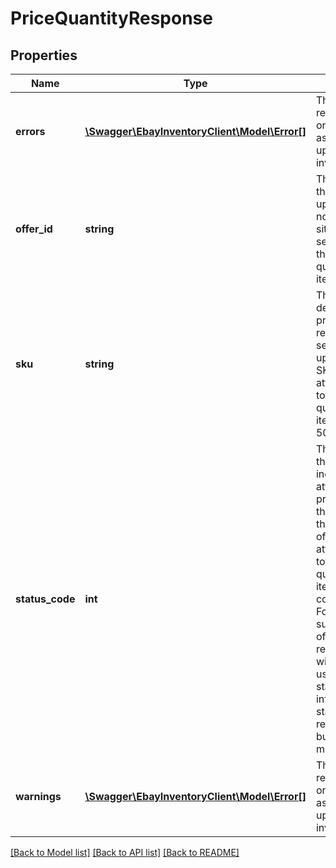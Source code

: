 # PriceQuantityResponse

## Properties
Name | Type | Description | Notes
------------ | ------------- | ------------- | -------------
**errors** | [**\Swagger\EbayInventoryClient\Model\Error[]**](Error.md) | This array will be returned if there were one or more errors associated with the update to the offer or inventory item record. | [optional] 
**offer_id** | **string** | The unique identifier of the offer that was updated. This field will not be returned in situations where the seller is only updating the total &#39;ship-to-home&#39; quantity of an inventory item record. | [optional] 
**sku** | **string** | This is the seller-defined SKU value of the product. This field is returned whether the seller attempted to update an offer with the SKU value or just attempted to update the total &#39;ship-to-home&#39; quantity of an inventory item record. Max Length: 50 | [optional] 
**status_code** | **int** | The value returned in this container will indicate the status of the attempt to update the price and/or quantity of the offer (specified in the corresponding offerId field) or the attempt to update the total &#39;ship-to-home&#39; quantity of an inventory item (specified in the corresponding sku field). For a completely successful update of an offer or inventory item record, a value of 200 will appear in this field. A user can view the HTTP status codes section for information on other status codes that may be returned with the bulkUpdatePriceQuantity method. | [optional] 
**warnings** | [**\Swagger\EbayInventoryClient\Model\Error[]**](Error.md) | This array will be returned if there were one or more warnings associated with the update to the offer or inventory item record. | [optional] 

[[Back to Model list]](../README.md#documentation-for-models) [[Back to API list]](../README.md#documentation-for-api-endpoints) [[Back to README]](../README.md)


